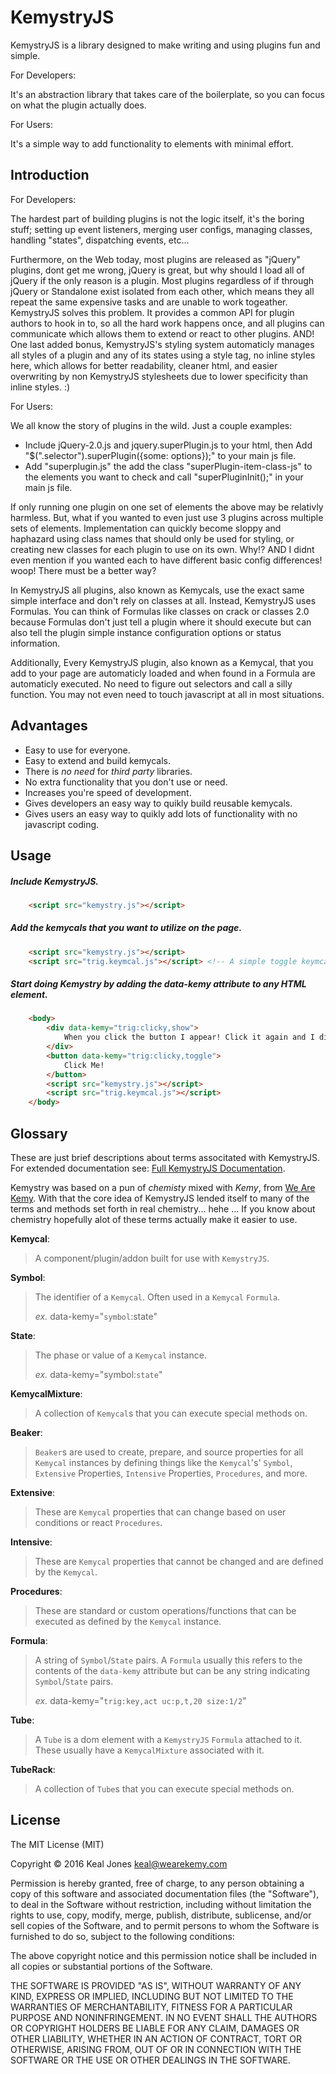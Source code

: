 # KemystryJS

KemystryJS is a library designed to make writing and using plugins fun and simple. 


For Developers:

It's an abstraction library that takes care of the boilerplate, so you can focus on what the plugin actually does.


For Users:

It's a simple way to add functionality to elements with minimal effort.


## Introduction

For Developers:

The hardest part of building plugins is not the logic itself, it's the boring stuff; setting up event listeners, merging user configs, managing classes, handling "states", dispatching events, etc... 

Furthermore, on the Web today, most plugins are released as "jQuery" plugins, dont get me wrong, jQuery is great, but why should I load all of jQuery if the only reason is a plugin. Most plugins regardless of if through jQuery or Standalone exist isolated from each other, which means they all repeat the same expensive tasks and are unable to work togeather. KemystryJS solves this problem. It provides a common API for plugin authors to hook in to, so all the hard work happens once, and all plugins can communicate which allows them to extend or react to other plugins. AND! One last added bonus, KemystryJS's styling system automaticly manages all styles of a plugin and any of its states using a style tag, no inline styles here, which allows for better readability, cleaner html, and easier overwriting by non KemystryJS stylesheets due to lower specificity than inline styles. :)


For Users:

We all know the story of plugins in the wild.
Just a couple examples: 
+ Include jQuery-2.0.js and jquery.superPlugin.js to your html, then Add "$(".selector").superPlugin({some: options});" to your main js file.
+ Add "superplugin.js" the add the class "superPlugin-item-class-js" to the elements you want to check and call "superPluginInit();" in your main js file.

If only running one plugin on one set of elements the above may be relativly harmless. But, what if you wanted to even just use 3 plugins across multiple sets of elements. Implementation can quickly become sloppy and haphazard using class names that should only be used for styling, or creating new classes for each plugin to use on its own. Why!? AND I didnt even mention if you wanted each to have different basic config differences! woop! There must be a better way?

In KemystryJS all plugins, also known as Kemycals, use the exact same simple interface and don't rely on classes at all. Instead, KemystryJS uses Formulas. You can think of Formulas like classes on crack or classes 2.0 because Formulas don't just tell a plugin where it should execute but can also tell the plugin simple instance configuration options or status information. 

Additionally, Every KemystryJS plugin, also known as a Kemycal, that you add to your page are automaticly loaded and when found in a Formula are automaticly executed. No need to figure out selectors and call a silly function. You may not even need to touch javascript at all in most situations. 

## Advantages

- Easy to use for everyone.
- Easy to extend and build kemycals.
- There is *no need* for *third party* libraries.
- No extra functionality that you don't use or need.
- Increases you're speed of development.
- Gives developers an easy way to quikly build reusable kemycals.
- Gives users an easy way to quikly add lots of functionality with no javascript coding.

 
## Usage

##### Include *KemystryJS*.
```html
    <script src="kemystry.js"></script>
```
##### Add the *kemycals* that you want to utilize on the page.
```html
    <script src="kemystry.js"></script>
    <script src="trig.keymcal.js"></script> <!-- A simple toggle keymcal -->
```
##### Start doing Kemystry by adding the data-kemy attribute to any HTML element.
```html
    <body>
        <div data-kemy="trig:clicky,show">
            When you click the button I appear! Click it again and I disappear!
        </div>
        <button data-kemy="trig:clicky,toggle">
            Click Me!
        </button>
        <script src="kemystry.js"></script>
        <script src="trig.keymcal.js"></script>
    </body>
```

## Glossary
These are just brief descriptions about terms associtated with KemystryJS. For extended documentation see: [Full KemystryJS Documentation](http://wearekemy.com). 

Kemystry was based on a pun of *chemisty* mixed with *Kemy*, from [We Are Kemy](http://wearekemy.com). With that the core idea of KemystryJS lended itself to many of the terms and methods set forth in real chemistry... hehe ... If you know about chemistry hopefully alot of these terms actually make it easier to use.

**Kemycal**: 
> A component/plugin/addon built for use with `KemystryJS`.

**Symbol**:
> The identifier of a `Kemycal`. Often used in a `Kemycal` `Formula`. 
> 
> *ex.* data-kemy="`symbol`:state"

**State**: 
> The phase or value of a `Kemycal` instance. 
> 
> *ex.* data-kemy="symbol:`state`"

**KemycalMixture**:
> A collection of `Kemycal`s that you can execute special methods on.

**Beaker**: 
> `Beaker`s are used to create, prepare, and source properties for all `Kemycal` instances by defining things like the `Kemycal`'s' `Symbol`, `Extensive` Properties, `Intensive` Properties, `Procedures`, and more.

**Extensive**:
> These are `Kemycal` properties that can change based on user conditions or react `Procedures`.

**Intensive**:
> These are `Kemycal` properties that cannot be changed and are defined by the `Kemycal`.

**Procedures**:
> These are standard or custom operations/functions that can be executed as defined by the `Kemycal` instance.

**Formula**: 
> A string of `Symbol`/`State` pairs. A `Formula` usually this refers to the contents of the `data-kemy` attribute but can be any string indicating `Symbol`/`State` pairs. 
> 
> *ex.* data-kemy="`trig:key,act uc:p,t,20 size:1/2`"

**Tube**: 
> A `Tube` is a dom element with a `KemystryJS` `Formula` attached to it. These usually have a `KemycalMixture` associated with it.

**TubeRack**:
> A collection of `Tube`s that you can execute special methods on.


## License
 
The MIT License (MIT)

Copyright © 2016 Keal Jones <keal@wearekemy.com>

Permission is hereby granted, free of charge, to any person obtaining a copy of this software and associated documentation files (the "Software"), to deal in the Software without restriction, including without limitation the rights to use, copy, modify, merge, publish, distribute, sublicense, and/or sell copies of the Software, and to permit persons to whom the Software is furnished to do so, subject to the following conditions:

The above copyright notice and this permission notice shall be included in all copies or substantial portions of the Software.

THE SOFTWARE IS PROVIDED "AS IS", WITHOUT WARRANTY OF ANY KIND, EXPRESS OR IMPLIED, INCLUDING BUT NOT LIMITED TO THE WARRANTIES OF MERCHANTABILITY, FITNESS FOR A PARTICULAR PURPOSE AND NONINFRINGEMENT. IN NO EVENT SHALL THE AUTHORS OR COPYRIGHT HOLDERS BE LIABLE FOR ANY CLAIM, DAMAGES OR OTHER LIABILITY, WHETHER IN AN ACTION OF CONTRACT, TORT OR OTHERWISE, ARISING FROM, OUT OF OR IN CONNECTION WITH THE SOFTWARE OR THE USE OR OTHER DEALINGS IN THE SOFTWARE.
